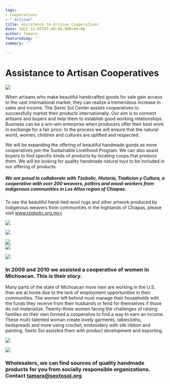 ```yaml
---
tags:
- Cooperatives
- " Artisan"
title: Assistance to Artisan Cooperatives
date: 2022-12-05T07:00:00.000+00:00
author: Tamara
featuredimg: ''
summary: ''

---
```

# Assistance to Artisan Cooperatives

![](/assets/img/tzocompu.jpg)

When artisans who make beautiful handcrafted goods for sale gain access to the vast international market, they can realize a tremendous increase in sales and income. The Sexto Sol Center assists cooperatives to successfully market their products internationally. Our aim is to connect artisans and buyers and help them to establish good working relationships. Business can be a win-win enterprise when producers offer their best work in exchange for a fair price. In the process we will ensure that the natural world, women, children and cultures are uplifted and respected.

We will be expanding the offering of beautiful handmade goods as more cooperatives join the Sustainable Livelihood Program. We can also assist buyers to find specific kinds of products by locating coops that produce them. We will be looking for quality handmade natural toys to be included in our offering of products.

##### We are proud to collaborate with Tzobolic, Historia, Tradicion y Cultura, a cooperative with over 200 weavers, potters and wood-workers from indigenous communities in Los Altos region of Chiapas.

To see the beautiful hand-tied wool rugs and other artwork produced by indigenous weavers from communities in the highlands of Chiapas, please visit www.tzobolic.org.mx>

![](/assets/img/tzobolic.jpg)

![](/assets/img/tzorugs1.jpg)

![](/assets/img/tzorugs6.jpg)  
![](/assets/img/tzorugsstacked.jpg)  
  
![](/assets/img/tzorugsseveral.jpg)

### In 2009 and 2010 we assisted a cooperative of women in Michoacan. This is their story.

Many parts of the state of Michoacan more men are working in the U.S. than are at home due to the lack of employment opportunities in their communities. The women left behind must manage their households with the funds they receive from their husbands or fend for themselves if those do not materialize. Twenty-three women facing the challenges of raising families on their own formed a cooperative to find a way to earn an income. These multi-talented woman create lovely garments, tablecloths, bedspreads and more using crochet, embroidery with silk ribbon and painting. Sexto Sol assisted them with product development and exporting.

![](/assets/img/michparasol.jpg)

![](/assets/img/michmariposa.jpg)

### Wholesalers, we can find sources of quality handmade products for you from socially responsible organizations. Contact tamara@sextosol.org